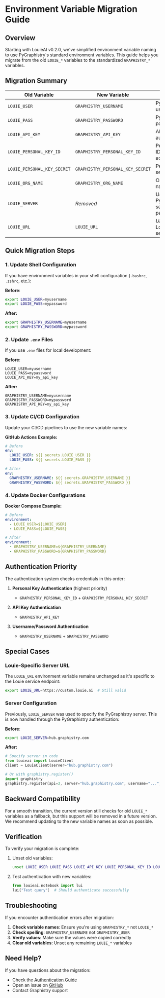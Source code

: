 # Environment Variable Migration Guide

## Overview

Starting with LouieAI v0.2.0, we've simplified environment variable naming to use PyGraphistry's standard environment variables. This guide helps you migrate from the old `LOUIE_*` variables to the standardized `GRAPHISTRY_*` variables.

## Migration Summary

| Old Variable | New Variable | Purpose |
|--------------|--------------|---------|
| `LOUIE_USER` | `GRAPHISTRY_USERNAME` | PyGraphistry username |
| `LOUIE_PASS` | `GRAPHISTRY_PASSWORD` | PyGraphistry password |
| `LOUIE_API_KEY` | `GRAPHISTRY_API_KEY` | API key authentication |
| `LOUIE_PERSONAL_KEY_ID` | `GRAPHISTRY_PERSONAL_KEY_ID` | Personal key ID (service accounts) |
| `LOUIE_PERSONAL_KEY_SECRET` | `GRAPHISTRY_PERSONAL_KEY_SECRET` | Personal key secret |
| `LOUIE_ORG_NAME` | `GRAPHISTRY_ORG_NAME` | Organization name |
| `LOUIE_SERVER` | *Removed* | Use PyGraphistry's server parameter |
| `LOUIE_URL` | `LOUIE_URL` | *Unchanged* - Louie-specific server URL |

## Quick Migration Steps

### 1. Update Shell Configuration

If you have environment variables in your shell configuration (`.bashrc`, `.zshrc`, etc.):

**Before:**
```bash
export LOUIE_USER=myusername
export LOUIE_PASS=mypassword
```

**After:**
```bash
export GRAPHISTRY_USERNAME=myusername
export GRAPHISTRY_PASSWORD=mypassword
```

### 2. Update `.env` Files

If you use `.env` files for local development:

**Before:**
```env
LOUIE_USER=myusername
LOUIE_PASS=mypassword
LOUIE_API_KEY=my_api_key
```

**After:**
```env
GRAPHISTRY_USERNAME=myusername
GRAPHISTRY_PASSWORD=mypassword
GRAPHISTRY_API_KEY=my_api_key
```

### 3. Update CI/CD Configuration

Update your CI/CD pipelines to use the new variable names:

**GitHub Actions Example:**
```yaml
# Before
env:
  LOUIE_USER: ${{ secrets.LOUIE_USER }}
  LOUIE_PASS: ${{ secrets.LOUIE_PASS }}

# After
env:
  GRAPHISTRY_USERNAME: ${{ secrets.GRAPHISTRY_USERNAME }}
  GRAPHISTRY_PASSWORD: ${{ secrets.GRAPHISTRY_PASSWORD }}
```

### 4. Update Docker Configurations

**Docker Compose Example:**
```yaml
# Before
environment:
  - LOUIE_USER=${LOUIE_USER}
  - LOUIE_PASS=${LOUIE_PASS}

# After
environment:
  - GRAPHISTRY_USERNAME=${GRAPHISTRY_USERNAME}
  - GRAPHISTRY_PASSWORD=${GRAPHISTRY_PASSWORD}
```

## Authentication Priority

The authentication system checks credentials in this order:

1. **Personal Key Authentication** (highest priority)
   - `GRAPHISTRY_PERSONAL_KEY_ID` + `GRAPHISTRY_PERSONAL_KEY_SECRET`
   
2. **API Key Authentication**
   - `GRAPHISTRY_API_KEY`
   
3. **Username/Password Authentication**
   - `GRAPHISTRY_USERNAME` + `GRAPHISTRY_PASSWORD`

## Special Cases

### Louie-Specific Server URL

The `LOUIE_URL` environment variable remains unchanged as it's specific to the Louie service endpoint:

```bash
export LOUIE_URL=https://custom.louie.ai  # Still valid
```

### Server Configuration

Previously, `LOUIE_SERVER` was used to specify the PyGraphistry server. This is now handled through the PyGraphistry authentication:

**Before:**
```bash
export LOUIE_SERVER=hub.graphistry.com
```

**After:**
```python
# Specify server in code
from louieai import LouieClient
client = LouieClient(server="hub.graphistry.com")

# Or with graphistry.register()
import graphistry
graphistry.register(api=3, server="hub.graphistry.com", username="...", password="...")
```

## Backward Compatibility

For a smooth transition, the current version still checks for old `LOUIE_*` variables as a fallback, but this support will be removed in a future version. We recommend updating to the new variable names as soon as possible.

## Verification

To verify your migration is complete:

1. Unset old variables:
   ```bash
   unset LOUIE_USER LOUIE_PASS LOUIE_API_KEY LOUIE_PERSONAL_KEY_ID LOUIE_PERSONAL_KEY_SECRET
   ```

2. Test authentication with new variables:
   ```python
   from louieai.notebook import lui
   lui("Test query")  # Should authenticate successfully
   ```

## Troubleshooting

If you encounter authentication errors after migration:

1. **Check variable names**: Ensure you're using `GRAPHISTRY_*` not `LOUIE_*`
2. **Check spelling**: `GRAPHISTRY_USERNAME` not `GRAPHISTRY_USER`
3. **Verify values**: Make sure the values were copied correctly
4. **Clear old variables**: Unset any remaining `LOUIE_*` variables

## Need Help?

If you have questions about the migration:

- Check the [Authentication Guide](../guides/authentication.md)
- Open an issue on [GitHub](https://github.com/graphistry/louie-py/issues)
- Contact Graphistry support